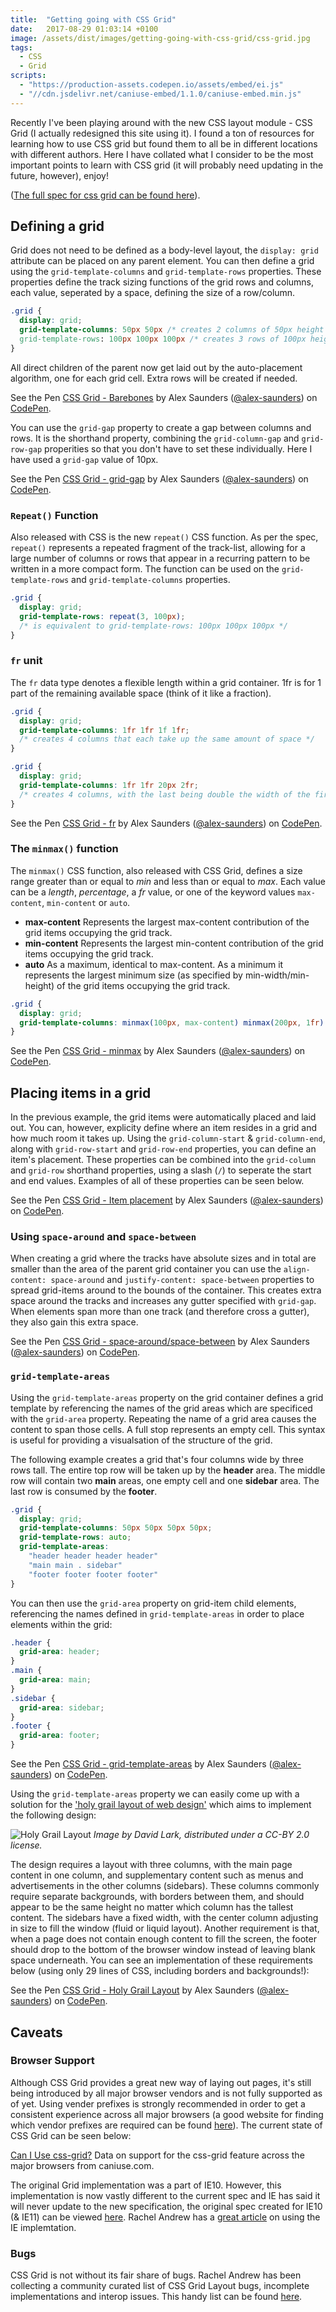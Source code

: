 ```yaml
---
title:  "Getting going with CSS Grid"
date:   2017-08-29 01:03:14 +0100
image: /assets/dist/images/getting-going-with-css-grid/css-grid.jpg
tags:
  - CSS
  - Grid
scripts: 
  - "https://production-assets.codepen.io/assets/embed/ei.js"
  - "//cdn.jsdelivr.net/caniuse-embed/1.1.0/caniuse-embed.min.js"
---
```


Recently I've been playing around with the new CSS layout module - CSS Grid (I actually redesigned this site using it). I found a ton of resources for learning how to use CSS grid but found them to all be in different locations with different authors. Here I have collated what I consider to be the most important points to learn with CSS grid (it will probably need updating in the future, however), enjoy!

([The full spec for css grid can be found here](https://drafts.csswg.org/css-grid/)).

## Defining a grid

Grid does not need to be defined as a body-level layout, the `display: grid` attribute can be placed on any parent element. You can then define a grid using the `grid-template-columns` and `grid-template-rows` properties. These properties define the track sizing functions of the grid rows and columns, each value, seperated by a space, defining the size of a row/column.

```css
.grid {
  display: grid;
  grid-template-columns: 50px 50px /* creates 2 columns of 50px height */
  grid-template-rows: 100px 100px 100px /* creates 3 rows of 100px height */
}
```

All direct children of the parent now get laid out by the auto-placement algorithm, one for each grid cell. Extra rows will be created if needed.

<p data-height="265" data-theme-id="0" data-slug-hash="EvOPov" data-default-tab="css,result" data-user="alex-saunders" data-embed-version="2" data-pen-title="CSS Grid - Barebones" data-preview="true" class="codepen">See the Pen <a href="https://codepen.io/alex-saunders/pen/EvOPov/">CSS Grid - Barebones</a> by Alex Saunders (<a href="https://codepen.io/alex-saunders">@alex-saunders</a>) on <a href="https://codepen.io">CodePen</a>.</p>

You can use the `grid-gap` property to create a gap between columns and rows. It is the shorthand property, combining the `grid-column-gap` and `grid-row-gap` properities so that you don't have to set these individually. Here I have used a `grid-gap` value of 10px.

<p data-height="265" data-theme-id="0" data-slug-hash="jLQWxW" data-default-tab="css,result" data-user="alex-saunders" data-embed-version="2" data-pen-title="CSS Grid - grid-gap" data-preview="true" class="codepen">See the Pen <a href="https://codepen.io/alex-saunders/pen/jLQWxW/">CSS Grid - grid-gap</a> by Alex Saunders (<a href="https://codepen.io/alex-saunders">@alex-saunders</a>) on <a href="https://codepen.io">CodePen</a>.</p>

### `Repeat()` Function

Also released with CSS is the new `repeat()` CSS function. As per the spec, `repeat()` represents a repeated fragment of the track-list, allowing for a large number of columns or rows that appear in a recurring pattern to be written in a more compact form. The function can be used on the `grid-template-rows` and `grid-template-columns` properties.

```css
.grid {
  display: grid;
  grid-template-rows: repeat(3, 100px); 
  /* is equivalent to grid-template-rows: 100px 100px 100px */
}
```

### `fr` unit

The `fr` data type denotes a flexible length within a grid container. 1fr is for 1 part of the remaining available space (think of it like a fraction).

```css
.grid {
  display: grid;
  grid-template-columns: 1fr 1fr 1f 1fr; 
  /* creates 4 columns that each take up the same amount of space */
}

.grid {
  display: grid;
  grid-template-columns: 1fr 1fr 20px 2fr; 
  /* creates 4 columns, with the last being double the width of the first 2. */
}
```

<p data-height="265" data-theme-id="0" data-slug-hash="wqQGxJ" data-default-tab="css,result" data-user="alex-saunders" data-embed-version="2" data-pen-title="CSS Grid - fr" data-preview="true" class="codepen">See the Pen <a href="https://codepen.io/alex-saunders/pen/wqQGxJ/">CSS Grid - fr</a> by Alex Saunders (<a href="https://codepen.io/alex-saunders">@alex-saunders</a>) on <a href="https://codepen.io">CodePen</a>.</p>

### The `minmax()` function

The `minmax()` CSS function, also released with CSS Grid, defines a size range greater than or equal to *min* and less than or equal to *max*. Each value can be a *length*, *percentage*, a *fr* value, or one of the keyword values `max-content`, `min-content` or `auto`.

* **max-content**
Represents the largest max-content contribution of the grid items occupying the grid track.
* **min-content**
Represents the largest min-content contribution of the grid items occupying the grid track.
* **auto**
As a maximum, identical to max-content. As a minimum it represents the largest minimum size (as specified by min-width/min-height) of the grid items occupying the grid track.


```css 
.grid {
  display: grid;
  grid-template-columns: minmax(100px, max-content) minmax(200px, 1fr) 150px;
}
```

<p data-height="265" data-theme-id="0" data-slug-hash="vJQypY" data-default-tab="css,result" data-user="alex-saunders" data-embed-version="2" data-pen-title="CSS Grid - minmax" data-preview="true" class="codepen">See the Pen <a href="https://codepen.io/alex-saunders/pen/vJQypY/">CSS Grid - minmax</a> by Alex Saunders (<a href="https://codepen.io/alex-saunders">@alex-saunders</a>) on <a href="https://codepen.io">CodePen</a>.</p>

## Placing items in a grid

In the previous example, the grid items were automatically placed and laid out. You can, however, explicity define where an item resides in a grid and how much room it takes up. Using the `grid-column-start` &amp; `grid-column-end`, along with `grid-row-start` and `grid-row-end` properties, you can define an item's placement. These properties can be combined into the `grid-column` and `grid-row` shorthand properties, using a slash (`/`) to seperate the start and end values. Examples of all of these properties can be seen below.

<p data-height="265" data-theme-id="0" data-slug-hash="xLQZvz" data-default-tab="css,result" data-user="alex-saunders" data-embed-version="2" data-pen-title="CSS Grid - Item placement" data-preview="true" class="codepen">See the Pen <a href="https://codepen.io/alex-saunders/pen/xLQZvz/">CSS Grid - Item placement</a> by Alex Saunders (<a href="https://codepen.io/alex-saunders">@alex-saunders</a>) on <a href="https://codepen.io">CodePen</a>.</p>

### Using `space-around` and `space-between`

When creating a grid where the tracks have absolute sizes and in total are smaller than the area of the parent grid container you can use the `align-content: space-around` and `justify-content: space-between` properties to spread grid-items around to the bounds of the container. This creates extra space around the tracks and increases any gutter specified with `grid-gap`. When elements span more than one track (and therefore cross a gutter), they also gain this extra space.

<p data-height="265" data-theme-id="0" data-slug-hash="rzQWrZ" data-default-tab="css,result" data-user="alex-saunders" data-embed-version="2" data-pen-title="CSS Grid - space-around/space-between" data-preview="true" class="codepen">See the Pen <a href="https://codepen.io/alex-saunders/pen/rzQWrZ/">CSS Grid - space-around/space-between</a> by Alex Saunders (<a href="https://codepen.io/alex-saunders">@alex-saunders</a>) on <a href="https://codepen.io">CodePen</a>.</p>

### `grid-template-areas`

Using the `grid-template-areas` property on the grid container defines a grid template by referencing the names of the grid areas which are specificed with the `grid-area` property. Repeating the name of a grid area causes the content to span those cells. A full stop represents an empty cell. This syntax is useful for providing a visualsation of the structure of the grid.

The following example creates a grid that's four columns wide by three rows tall. The entire top row will be taken up by the **header** area. The middle row will contain two **main** areas, one empty cell and one **sidebar** area. The last row is consumed by the **footer**.

```css
.grid {
  display: grid;
  grid-template-columns: 50px 50px 50px 50px;
  grid-template-rows: auto;
  grid-template-areas: 
    "header header header header"
    "main main . sidebar"
    "footer footer footer footer"
}
```

You can then use the `grid-area` property on grid-item child elements, referencing the names defined in `grid-template-areas` in order to place elements within the grid:

```css
.header {
  grid-area: header;
}
.main {
  grid-area: main;
}
.sidebar {
  grid-area: sidebar;
}
.footer {
  grid-area: footer;
}
```

<p data-height="265" data-theme-id="0" data-slug-hash="NvEEJO" data-default-tab="css,result" data-user="alex-saunders" data-embed-version="2" data-pen-title="CSS Grid - grid-template-areas" data-preview="true" class="codepen">See the Pen <a href="https://codepen.io/alex-saunders/pen/NvEEJO/">CSS Grid - grid-template-areas</a> by Alex Saunders (<a href="https://codepen.io/alex-saunders">@alex-saunders</a>) on <a href="https://codepen.io">CodePen</a>.</p>

Using the `grid-template-areas` property we can easily come up with a solution for the ['holy grail layout of web design'](https://en.wikipedia.org/wiki/Holy_Grail_(web_design)) which aims to implement the following design:

![Holy Grail Layout](/assets/dist/images/getting-going-with-css-grid/HolyGrail.png)
*Image by David Lark, distributed under a CC-BY 2.0 license.*

The design requires a layout with three columns, with the main page content in one column, and supplementary content such as menus and advertisements in the other columns (sidebars). These columns commonly require separate backgrounds, with borders between them, and should appear to be the same height no matter which column has the tallest content. The sidebars have a fixed width, with the center column adjusting in size to fill the window (fluid or liquid layout). Another requirement is that, when a page does not contain enough content to fill the screen, the footer should drop to the bottom of the browser window instead of leaving blank space underneath. You can see an implementation of these requirements below (using only 29 lines of CSS, including borders and backgrounds!):

<p data-height="265" data-theme-id="0" data-slug-hash="XayoKd" data-default-tab="css,result" data-user="alex-saunders" data-embed-version="2" data-pen-title="CSS Grid - Holy Grail Layout" data-preview="true" class="codepen">See the Pen <a href="https://codepen.io/alex-saunders/pen/XayoKd/">CSS Grid - Holy Grail Layout</a> by Alex Saunders (<a href="https://codepen.io/alex-saunders">@alex-saunders</a>) on <a href="https://codepen.io">CodePen</a>.</p>

## Caveats

### Browser Support

Although CSS Grid provides a great new way of laying out pages, it's still being introduced by all major browser vendors and is not fully supported as of yet. Using vender prefixes is strongly recommended in order to get a consistent experience across all major browsers (a good website for finding which vendor prefixes are required can be found [here](http://shouldiprefix.com/)). The current state of CSS Grid can be seen below:

<p class="ciu_embed" data-feature="css-grid" data-periods="future_1,current,past_1,past_2">
  <a href="http://caniuse.com/#feat=css-grid">Can I Use css-grid?</a> Data on support for the css-grid feature across the major browsers from caniuse.com.
</p>

The original Grid implementation was a part of IE10. However, this implementation is now vastly different to the current spec and IE has said it will never update to the new specification, the original spec created for IE10 (&amp; IE11) can be viewed [here](https://www.w3.org/TR/2011/WD-css3-grid-layout-20110407/). Rachel Andrew has a [great article](https://24ways.org/2012/css3-grid-layout/) on using the IE implemtation.

### Bugs

CSS Grid is not without its fair share of bugs. Rachel Andrew has been collecting a community curated list of CSS Grid Layout bugs, incomplete implementations and interop issues. This handy list can be found [here](https://github.com/rachelandrew/gridbugs). 

